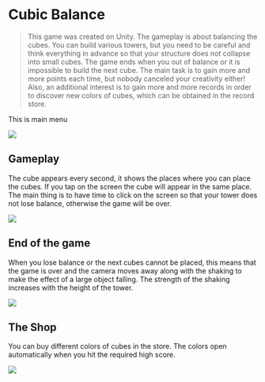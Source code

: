 # Cubic Balance
> This game was created on Unity. The gameplay is about balancing the cubes. You can build various towers, but you need to be careful and think everything in advance so that your structure does not collapse into small cubes. The game ends when you out of balance or it is impossible to build the next cube. The main task is to gain more and more points each time, but nobody canceled your creativity either! Also, an additional interest is to gain more and more records in order to discover new colors of cubes, which can be obtained in the record store.



This is main menu

![](game1.jpg)

## Gameplay


The cube appears every second, it shows the places where you can place the cubes. If you tap on the screen the cube will appear in the same place. The main thing is to have time to click on the screen so that your tower does not lose balance, otherwise the game will be over.

![](game2.jpg)

## End of the game

When you lose balance or the next cubes cannot be placed, this means that the game is over and the camera moves away along with the shaking to make the effect of a large object falling. The strength of the shaking increases with the height of the tower.

![](game3.jpg)

## The Shop
You can buy different colors of cubes in the store. The colors open automatically when you hit the required high score.

![](game4.1.jpg)

